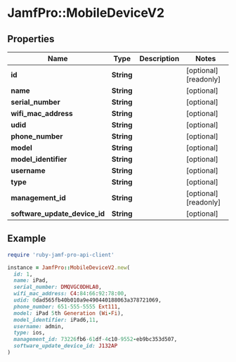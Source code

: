 # JamfPro::MobileDeviceV2

## Properties

| Name | Type | Description | Notes |
| ---- | ---- | ----------- | ----- |
| **id** | **String** |  | [optional][readonly] |
| **name** | **String** |  | [optional] |
| **serial_number** | **String** |  | [optional] |
| **wifi_mac_address** | **String** |  | [optional] |
| **udid** | **String** |  | [optional] |
| **phone_number** | **String** |  | [optional] |
| **model** | **String** |  | [optional] |
| **model_identifier** | **String** |  | [optional] |
| **username** | **String** |  | [optional] |
| **type** | **String** |  | [optional] |
| **management_id** | **String** |  | [optional][readonly] |
| **software_update_device_id** | **String** |  | [optional] |

## Example

```ruby
require 'ruby-jamf-pro-api-client'

instance = JamfPro::MobileDeviceV2.new(
  id: 1,
  name: iPad,
  serial_number: DMQVGC0DHLA0,
  wifi_mac_address: C4:84:66:92:78:00,
  udid: 0dad565fb40b010a9e490440188063a378721069,
  phone_number: 651-555-5555 Ext111,
  model: iPad 5th Generation (Wi-Fi),
  model_identifier: iPad6,11,
  username: admin,
  type: ios,
  management_id: 73226fb6-61df-4c10-9552-eb9bc353d507,
  software_update_device_id: J132AP
)
```

